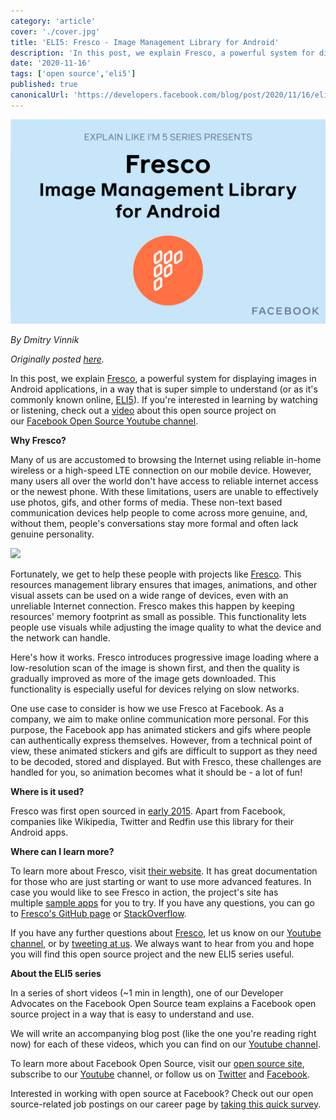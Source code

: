 ```yaml
---
category: 'article'
cover: './cover.jpg'
title: 'ELI5: Fresco - Image Management Library for Android'
description: 'In this post, we explain Fresco, a powerful system for displaying images in Android applications, in a way that is super simple to understand (or as it’s commonly known online, ELI5).'
date: '2020-11-16'
tags: ['open source','eli5']
published: true
canonicalUrl: 'https://developers.facebook.com/blog/post/2020/11/16/eli5-fresco-image-management-library-android/'
---
```


![cover](./cover.jpg)

*By Dmitry Vinnik*

*Originally posted [here](https://developers.facebook.com/blog/post/2020/11/16/eli5-fresco-image-management-library-android/).*

In this post, we explain [Fresco](https://l.facebook.com/l.php?u=https%3A%2F%2Ffrescolib.org%2F&h=AT3uvhWTGzZcqWA62jEUOsJd65hPauwHHmRRhW98sLXNA0vSvI27mJAYu0uNf4bti7dZtIS-bqdnOe98p-iUIWWvVRAcyMZGSTJLNrJRNtd5KouHHSW2i7J9BytxolxFofY2epTtF75SRfFsmKAc6IV7dIOoV7mv8cSjzWevmtc), a powerful system for displaying images in Android applications, in a way that is super simple to understand (or as it's commonly known online, [ELI5](https://l.facebook.com/l.php?u=https%3A%2F%2Fwww.dictionary.com%2Fe%2Fslang%2Feli5%2F&h=AT3-jo2oULxrlZopCUsr3ZGWZoStq2ItCgFZABsUJjZw3PFiLOPa34U4S24v5zhlBesQ5gIdtTl3F0N04AefXz77WV0dalLW_GqcLLSLNaW9-gt0JEKexTZs7MQLCMTqzcTPdGtroGfUjlWHV5v8xQXazYj-sfxfutLO4Z1hl8M)). If you're interested in learning by watching or listening, check out a [video](https://l.facebook.com/l.php?u=https%3A%2F%2Fyoutu.be%2FXLwlGoxrg4M&h=AT2Gy2Pu0-Vrywmj6ltM0yOdLTJSrWsDR5wMI0UWP3XLJ34Q-QFWQy1n-45m43cPxG5DAYKqCa2N2RHZ5Se79nFqcq6RuMTVdJMlnAkaaif3Y8izMGwd4zgJXxYLN9d2H9H0SJw6NQlWuajwijacQgEH6fkQddt_TqHZGV6ZUok) about this open source project on our [Facebook Open Source Youtube channel](https://www.youtube.com/c/FacebookOpenSource).

**Why Fresco?**

Many of us are accustomed to browsing the Internet using reliable in-home wireless or a high-speed LTE connection on our mobile device. However, many users all over the world don't have access to reliable internet access or the newest phone. With these limitations, users are unable to effectively use photos, gifs, and other forms of media. These non-text based communication devices help people to come across more genuine, and, without them, people's conversations stay more formal and often lack genuine personality.

[![](https://scontent.fyvr1-1.fna.fbcdn.net/v/t39.2365-6/125255200_372597110682432_4062542026134627166_n.jpg?_nc_cat=100&ccb=1-7&_nc_sid=ad8a9d&_nc_ohc=Pd11tu2sEQQAX_GcByF&_nc_ht=scontent.fyvr1-1.fna&oh=00_AfA2AwyFkQt9g6CwuslFChvu6EFNqg4oKGibyStZqqB0cw&oe=636B3D01)](https://youtu.be/XLwlGoxrg4M)

Fortunately, we get to help these people with projects like [Fresco](https://l.facebook.com/l.php?u=https%3A%2F%2Ffrescolib.org%2F&h=AT3XiXN0Xou2sc2V6LBScRn7-vIDSEjeDI9vl1xG02Yx1lFpZISnB6lFfZ4f0qMv3JiMsQSO3EODSN_XG2mi4AJWHNIJLSq9_1yQO7QC0W6nlXhIM2ARWauvwW1ihpKuLOHGpAqttzFAob7NTHCnaf8H8JM7jyouGFQ-PtGRJ4I). This resources management library ensures that images, animations, and other visual assets can be used on a wide range of devices, even with an unreliable Internet connection. Fresco makes this happen by keeping resources' memory footprint as small as possible. This functionality lets people use visuals while adjusting the image quality to what the device and the network can handle.

Here's how it works. Fresco introduces progressive image loading where a low-resolution scan of the image is shown first, and then the quality is gradually improved as more of the image gets downloaded. This functionality is especially useful for devices relying on slow networks.

One use case to consider is how we use Fresco at Facebook. As a company, we aim to make online communication more personal. For this purpose, the Facebook app has animated stickers and gifs where people can authentically express themselves. However, from a technical point of view, these animated stickers and gifs are difficult to support as they need to be decoded, stored and displayed. But with Fresco, these challenges are handled for you, so animation becomes what it should be - a lot of fun!

**Where is it used?**

Fresco was first open sourced in [early 2015](https://engineering.fb.com/android/introducing-fresco-a-new-image-library-for-android/). Apart from Facebook, companies like Wikipedia, Twitter and Redfin use this library for their Android apps.

**Where can I learn more?**

To learn more about Fresco, visit [their website](https://l.facebook.com/l.php?u=https%3A%2F%2Ffrescolib.org%2F&h=AT0uFPe0iR0BdQPt9CBS-4AT8YQhFeHJZjbKUNEoKtv9TlwH55X-tAmqRgcf8gZjh9nWEIM4RkLf9J3ETvNFez1XLOFxnyYzlvlq0iIYcVMTsJ815TxcyxO7zQUUJn7iecOsynNgqAZbL3WtJEwtVYRR8pId02TL9mc81hiFhQI). It has great documentation for those who are just starting or want to use more advanced features. In case you would like to see Fresco in action, the project's site has multiple [sample apps](https://l.facebook.com/l.php?u=https%3A%2F%2Ffrescolib.org%2Fdocs%2Fsample-code.html&h=AT25paMua_sjHkDWH6-uTUwBoU3YjqHYRu9RBM2TiyG25f13AK3WvkEiHDzAsu_IJA45fNEoQGxw5chHCQjXlV1Fl93WSOxS00LYxIPiOtb5rhcH2vwDDXJCvM9XLMFn-AaEYGVajsIL3RyL6WCdqNi9Ldm7KZLZtHwcR52Efnk) for you to try. If you have any questions, you can go to [Fresco's GitHub page](https://l.facebook.com/l.php?u=https%3A%2F%2Fgithub.com%2Ffacebook%2Ffresco&h=AT2IkpctC3w1ZXIhCznpPGFcTXlB57lCW31vws_RxJEizYOpW5MuEnCz4etaH-uJe6rtZwq4hY4U5ztZL9iqGswoEEFR8TzD8hsPIC9mTAN2JeAwj0iYr0cIVyZta34qHGTTlYXviADOuM3uziB7bn5g7xaDXlKIqLFX09W4o90) or [StackOverflow](https://l.facebook.com/l.php?u=https%3A%2F%2Fstackoverflow.com%2Fquestions%2Ftagged%2Ffresco&h=AT1AgG_ZzPy0BHR7vRvzz95erSwkuOQBmzPcZSDjJfQ6s6LMdD2rdWclt01Ko21dh4XyaPVhTjnsAQucW0XLvQxmbNCw93uzMGY1AZiaV8ENf_DUozRD-3Bze1GBjYVg7rc3JGCzCTNheit_myCFBc47WOMqLMR_NHHjnhdht6M).

If you have any further questions about [Fresco](https://l.facebook.com/l.php?u=https%3A%2F%2Ffrescolib.org%2F&h=AT0dxnDrmQQ4M1rMJ-t2MD28bTz2uJExrJyuFtpYUfwJzQ5KSWbaUrgTYdIeJMtL_DWRZ32NWmIpqKwbtSil0jnSsysIJWB0ZWDLoNDR4NUYlosE-BuxmaGG0GkN59GIPa2jO-_mKKrSYSuiAEiuYpk3wDjdtHp1gUs4wJU5N6E), let us know on our [Youtube channel](https://l.facebook.com/l.php?u=https%3A%2F%2Fwww.youtube.com%2Fchannel%2FUCCQY962PmHabTjaHv2wJzfQ&h=AT0ziVqs3mJfCdwsFNobkVCv8hFLAaLm_pZVt4ZytDAe27tyFbG5W5DkTIibZ3_5ShMYZ0p-JaoCAhmWMsnZFgujpcCojPMSxnOzzbM-Q67OFmGoF1chNejxusPtmE1ORRlcVGvXdP6M6SgCK94dXPlrQ7pBG3oP244Pj0ObQoU), or by [tweeting at us](https://l.facebook.com/l.php?u=https%3A%2F%2Ftwitter.com%2FfbOpenSource&h=AT03Jm4HXytsaRcmMqEiRySc-fGBBsMQQ3nXoPmhYdHMYf-yjAOaYPreyTdpavTG-EXkEWtWq-fF9erL0GbKSoJId62C7NLP3O39z8jrC0nT5r2LljHLHxrtm8F-DZzNWRBE0DPVZX1cqANXlTTLH8fs8XmUKW0z4cyovxJm3e4). We always want to hear from you and hope you will find this open source project and the new ELI5 series useful.

**About the ELI5 series**

In a series of short videos (~1 min in length), one of our Developer Advocates on the Facebook Open Source team explains a Facebook open source project in a way that is easy to understand and use.

We will write an accompanying blog post (like the one you're reading right now) for each of these videos, which you can find on our [Youtube channel](https://www.youtube.com/channel/UCCQY962PmHabTjaHv2wJzfQ).

To learn more about Facebook Open Source, visit our [open source site](https://opensource.facebook.com/), subscribe to our [Youtube](https://l.facebook.com/l.php?u=https%3A%2F%2Fwww.youtube.com%2Fchannel%2FUCCQY962PmHabTjaHv2wJzfQ&h=AT2ZkB--NxGl7D2YISZRF7RKclUEBkE2K-mR602YtsPxUxijlCgQXJ9c4YuecMWMKZLn57lBboWs7I-MXoY-qxmkjmwGYICj5JaJ2MvyKsWcHzM14XBNr-pWS-J6FgrXh_iTPTo-9TLhwMrSgC5oS8h56d6EkypIBMtkwcmcC5k) channel, or follow us on [Twitter](https://l.facebook.com/l.php?u=https%3A%2F%2Ftwitter.com%2FfbOpenSource&h=AT1lDIx7G-H9Aj1veizw3w7M1efLpzLZ_WhTpDXfSllklZtbtqOwGBxNCPlgRzPGpPiHAmN9nbwVmQKoISOTZiYrV3v6fbDk-iFxFUlwQlKQgjzPn_KHCblJZh2RotzSiyzFQ1K9CkbYsG-x1m7pBv5Ggmh2DRU1p5DFFG-Od1U) and [Facebook](https://www.facebook.com/fbOpenSource/?ref=aymt_homepage_panel&eid=ARDXvVAPwnpPxsaQUtdpdrWV6jhb5mz67ET63dJme3yZIeS0ACffMtUeMkdUFwe3UjT61YNDIy_rXwdD).

Interested in working with open source at Facebook? Check out our open source-related job postings on our career page by [taking this quick survey](https://l.facebook.com/l.php?u=https%3A%2F%2Fwww.surveymonkey.com%2Fr%2FV76PRN3&h=AT2CuciOCDL56CfwwfiUGeddYU9pP6ENxjdlv-I_I22gn9FTl83b0X0AVlOsBNm0y4zxjqpYYlK_qj02YM21PlJOE1yJMuxXYuimfRSl54MV50AscbD6KYmwmedgaaJN-mKK96aQh_6IRWsCuPrtvm5wsjXPoHNIXD_3gjiO3b0).